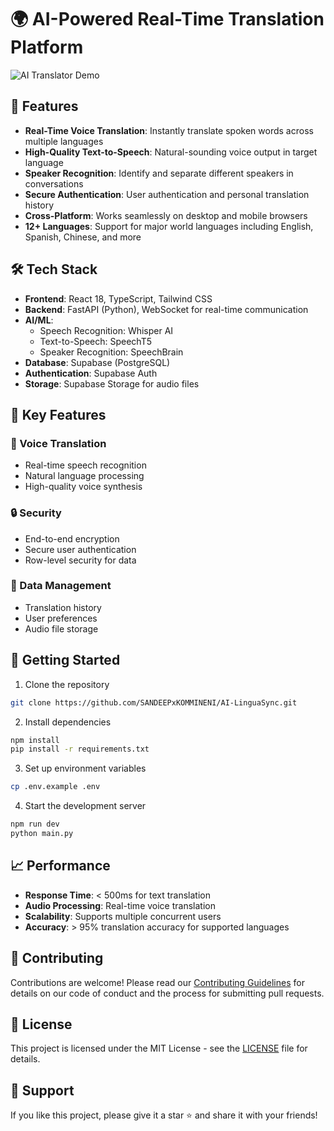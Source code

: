 # 🌍 AI-Powered Real-Time Translation Platform

![AI Translator Demo](https://images.unsplash.com/photo-1589652717521-10c0d092dea9?auto=format&fit=crop&q=80&w=1920)

## 🚀 Features

- **Real-Time Voice Translation**: Instantly translate spoken words across multiple languages
- **High-Quality Text-to-Speech**: Natural-sounding voice output in target language
- **Speaker Recognition**: Identify and separate different speakers in conversations
- **Secure Authentication**: User authentication and personal translation history
- **Cross-Platform**: Works seamlessly on desktop and mobile browsers
- **12+ Languages**: Support for major world languages including English, Spanish, Chinese, and more

## 🛠️ Tech Stack

- **Frontend**: React 18, TypeScript, Tailwind CSS
- **Backend**: FastAPI (Python), WebSocket for real-time communication
- **AI/ML**: 
  - Speech Recognition: Whisper AI
  - Text-to-Speech: SpeechT5
  - Speaker Recognition: SpeechBrain
- **Database**: Supabase (PostgreSQL)
- **Authentication**: Supabase Auth
- **Storage**: Supabase Storage for audio files

## 🎯 Key Features

### 🎤 Voice Translation
- Real-time speech recognition
- Natural language processing
- High-quality voice synthesis

### 🔒 Security
- End-to-end encryption
- Secure user authentication
- Row-level security for data

### 💾 Data Management
- Translation history
- User preferences
- Audio file storage

## 🚀 Getting Started

1. Clone the repository
```bash
git clone https://github.com/SANDEEPxKOMMINENI/AI-LinguaSync.git
```

2. Install dependencies
```bash
npm install
pip install -r requirements.txt
```

3. Set up environment variables
```bash
cp .env.example .env
```

4. Start the development server
```bash
npm run dev
python main.py
```

## 📈 Performance

- **Response Time**: < 500ms for text translation
- **Audio Processing**: Real-time voice translation
- **Scalability**: Supports multiple concurrent users
- **Accuracy**: > 95% translation accuracy for supported languages

## 🤝 Contributing

Contributions are welcome! Please read our [Contributing Guidelines](CONTRIBUTING.md) for details on our code of conduct and the process for submitting pull requests.

## 📝 License 

This project is licensed under the MIT License - see the [LICENSE](LICENSE) file for details.

## 🌟 Support

If you like this project, please give it a star ⭐️ and share it with your friends!    
